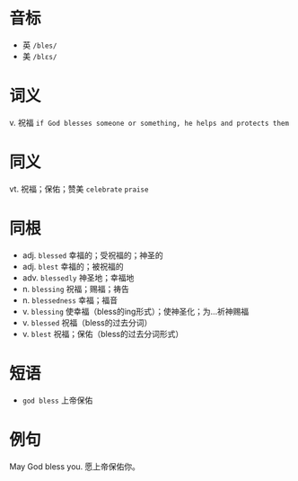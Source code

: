 # 音标

- 英 `/bles/`
- 美 `/blɛs/`

# 词义

v. 祝福
`if God blesses someone or something, he helps and protects them`

# 同义

vt. 祝福；保佑；赞美
`celebrate` `praise`

# 同根

- adj. `blessed` 幸福的；受祝福的；神圣的
- adj. `blest` 幸福的；被祝福的
- adv. `blessedly` 神圣地；幸福地
- n. `blessing` 祝福；赐福；祷告
- n. `blessedness` 幸福；福音
- v. `blessing` 使幸福（bless的ing形式）；使神圣化；为…祈神赐福
- v. `blessed` 祝福（bless的过去分词）
- v. `blest` 祝福；保佑（bless的过去分词形式）

# 短语

- `god bless` 上帝保佑

# 例句

May God bless you.
愿上帝保佑你。


